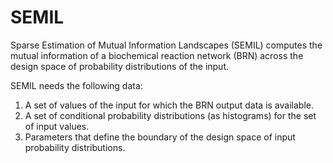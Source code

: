 # SEMIL

Sparse Estimation of Mutual Information Landscapes (SEMIL) computes the mutual information of a biochemical reaction network (BRN) across the design space of probability distributions of the input.

SEMIL needs the following data:

1) A set of values of the input for which the BRN output data is available.
2) A set of conditional probability distributions (as histograms) for the set of input values.
3) Parameters that define the boundary of the design space of input probability distributions.
